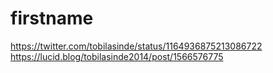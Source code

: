 # firstname
https://twitter.com/tobilasinde/status/1164936875213086722
https://lucid.blog/tobilasinde2014/post/1566576775
